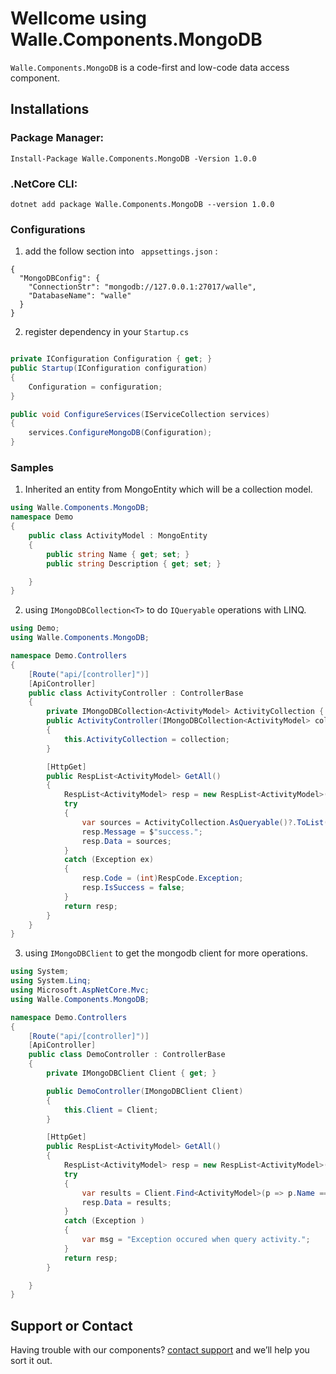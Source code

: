 # Wellcome using Walle.Components.MongoDB

```Walle.Components.MongoDB``` is a code-first and low-code data access component.

## Installations

### Package Manager:

```
Install-Package Walle.Components.MongoDB -Version 1.0.0
```

### .NetCore CLI:

```
dotnet add package Walle.Components.MongoDB --version 1.0.0
```

### Configurations

1. add the follow section into ` appsettings.json` :

```
{
  "MongoDBConfig": {
    "ConnectionStr": "mongodb://127.0.0.1:27017/walle",
    "DatabaseName": "walle"
  }
}
```

2. register dependency in your `Startup.cs` 

```csharp

private IConfiguration Configuration { get; }
public Startup(IConfiguration configuration)
{
    Configuration = configuration;
}

public void ConfigureServices(IServiceCollection services)
{
    services.ConfigureMongoDB(Configuration);
}

```

### Samples

1. Inherited an entity from MongoEntity which will be a collection model.
```cs
using Walle.Components.MongoDB;
namespace Demo
{
    public class ActivityModel : MongoEntity
    {
        public string Name { get; set; }
        public string Description { get; set; }

    }
}
```

2. using `IMongoDBCollection<T>` to do ```IQueryable``` operations with LINQ.

```cs
using Demo;
using Walle.Components.MongoDB;

namespace Demo.Controllers
{
    [Route("api/[controller]")]
    [ApiController]
    public class ActivityController : ControllerBase
    {
        private IMongoDBCollection<ActivityModel> ActivityCollection { get; }
        public ActivityController(IMongoDBCollection<ActivityModel> collection)
        {
            this.ActivityCollection = collection;
        }

        [HttpGet]
        public RespList<ActivityModel> GetAll()
        {
            RespList<ActivityModel> resp = new RespList<ActivityModel>();
            try
            {
                var sources = ActivityCollection.AsQueryable()?.ToList();
                resp.Message = $"success.";
                resp.Data = sources;
            }
            catch (Exception ex)
            {
                resp.Code = (int)RespCode.Exception;
                resp.IsSuccess = false;
            }
            return resp;
        }
    }
}

```

3. using `IMongoDBClient` to get the mongodb client for more operations.

```cs
using System;
using System.Linq;
using Microsoft.AspNetCore.Mvc;
using Walle.Components.MongoDB;

namespace Demo.Controllers
{
    [Route("api/[controller]")]
    [ApiController]
    public class DemoController : ControllerBase
    {
        private IMongoDBClient Client { get; }

        public DemoController(IMongoDBClient Client)
        {
            this.Client = Client;
        }

        [HttpGet]
        public RespList<ActivityModel> GetAll()
        {
            RespList<ActivityModel> resp = new RespList<ActivityModel>();
            try
            {
                var results = Client.Find<ActivityModel>(p => p.Name == "Misaya").ToList();
                resp.Data = results;
            }
            catch (Exception )
            {
                var msg = "Exception occured when query activity.";
            }
            return resp;
        }

    }
}

```

## Support or Contact

Having trouble with our components?  [contact support](mailto:xfhmailbox@msn.com) and we’ll help you sort it out.

